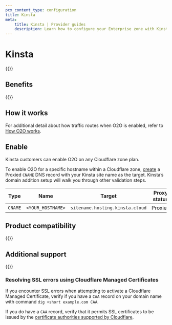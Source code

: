 ```yaml
---
pcx_content_type: configuration
title: Kinsta
meta:
    title: Kinsta | Provider guides
    description: Learn how to configure your Enterprise zone with Kinsta.
---
```


# Kinsta

{{<render file="_provider-guide-intro" withParameters="Kinsta">}}

## Benefits

{{<render file="_provider-guide-benefits" withParameters="Kinsta">}}

## How it works

For additional detail about how traffic routes when O2O is enabled, refer to [How O2O works](/cloudflare-for-platforms/cloudflare-for-saas/saas-customers/how-it-works/).

## Enable

Kinsta customers can enable O2O on any Cloudflare zone plan.

To enable O2O for a specific hostname within a Cloudflare zone, [create](/dns/manage-dns-records/how-to/create-dns-records/#create-dns-records) a Proxied `CNAME` DNS record with your Kinsta site name as the target. Kinsta’s domain addition setup will walk you through other validation steps.

| Type | Name | Target | Proxy status |
| --- | --- | --- | --- |
| `CNAME` | `<YOUR_HOSTNAME>` | `sitename.hosting.kinsta.cloud` | Proxied |

## Product compatibility

{{<render file="_provider-guide-compatibility">}}

## Additional support

{{<render file="_provider-guide-help" withParameters="Kinsta">}}

### Resolving SSL errors using Cloudflare Managed Certificates

If you encounter SSL errors when attempting to activate a Cloudflare Managed Certificate, verify if you have a `CAA` record on your domain name with command `dig +short example.com CAA`.

If you do have a `CAA` record, verify that it permits SSL certificates to be issued by the [certificate authorities supported by Cloudflare](/ssl/reference/certificate-authorities/).
